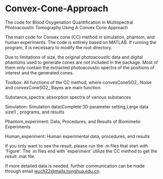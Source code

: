 # Convex-Cone-Approach
The code for Blood Oxygenation Quantification in Multispectral Photoacoustic Tomography Using A Convex Cone Approach

The main code for Convex cone (CC) method in simulation, phantom, and human experiments. The code is entirely based on MATLAB. If running the program, it is necessary to modify the root directory.

Due to limitations of size, the original photoacoustic data and digital phantoms used to generate cones are not included in the package. Most of them only contain the extracted photoacoustic spectra of the positions of interest and the generated cones.

Toolbox: All functions of the CC method, where convexConeSO2_ Noise and convexConeSO2_ Bayes are main function.

Substance_spectra: absorption spectra of various substances

Simulation: Simulation data(Complete 3D parameter setting,Large data size!) , programs, and results

Phantom_experiment: Data, Procedures, and Results of Biomimetic Experiments

Human_experiment: Human experimental data, procedures, and results

If you only want to see the result, please run the .m files that start with 'Figure'. The .m files end with 'experiment' utilize the CC method to get the result .mat file.

If more detailed data is needed, further communication can be made through email wuch22@mails.tsinghua.edu.cn.
